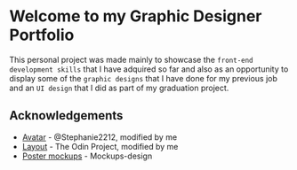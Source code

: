 # Welcome to my Graphic Designer Portfolio
This personal project was made mainly to showcase the `front-end development skills` that I have adquired so far and also as an opportunity to display some of the `graphic designs` that I have done for my previous job and an `UI design` that I did as part of my graduation project.

## Acknowledgements
 - [Avatar](https://www.freepik.es/stephanie2212) - @Stephanie2212, modified by me
 - [Layout](https://www.theodinproject.com/paths/foundations/courses/foundations/lessons/landing-page) - The Odin Project, modified by me
 - [Poster mockups](https://mockups-design.com) - Mockups-design